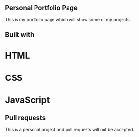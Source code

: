## Personal Portfolio Page
This is my portfolio page which will show some of my projects. 

## Built with
# HTML
# CSS
# JavaScript

## Pull requests
This is a personal project and pull requests will not be accepted. 